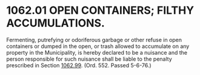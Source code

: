1062.01 OPEN CONTAINERS; FILTHY ACCUMULATIONS.
==============================================

Fermenting, putrefying or odoriferous garbage or other refuse in open
containers or dumped in the open, or trash allowed to accumulate on any
property in the Municipality, is hereby declared to be a nuisance and
the person responsible for such nuisance shall be liable to the penalty
prescribed in Section [1062.99](460c27a2.html). (Ord. 552. Passed
5-6-76.)
